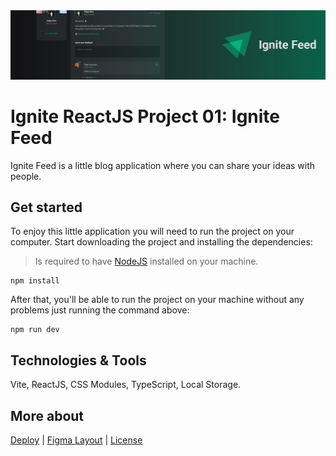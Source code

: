 <img src=".github/ignite-feed-banner.svg">

# Ignite ReactJS Project 01: Ignite Feed
Ignite Feed is a little blog application where you can share your ideas with people.

## Get started
To enjoy this little application you will need to run the project on your computer. Start downloading the project and installing the dependencies:

> Is required to have [NodeJS](https://nodejs.org/en) installed on your machine.

```
npm install
```

After that, you'll be able to run the project on your machine without any problems just running the command above:

```
npm run dev
```

## Technologies & Tools
Vite, ReactJS, CSS Modules, TypeScript, Local Storage.

## More about
<a href="https://ignite-reactjs-project-01-ignite-feed.vercel.app">Deploy</a> | <a href="https://www.figma.com/file/JuCGXtGkQEVduYM7KlkkB7/Ignite-Feed-(Community)">Figma Layout</a> | <a href="https://github.com/feponiel/ignite-courses-vault/blob/main/ignite-reactjs/projects/project-01/LICENSE">License</a>
